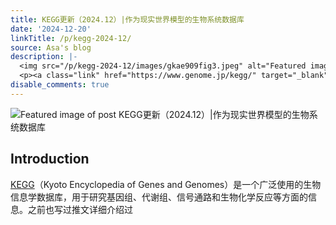 ```yaml
---
title: KEGG更新（2024.12）|作为现实世界模型的生物系统数据库
date: '2024-12-20'
linkTitle: /p/kegg-2024-12/
source: Asa's blog
description: |-
  <img src="/p/kegg-2024-12/images/gkae909fig3.jpeg" alt="Featured image of post KEGG更新（2024.12）|作为现实世界模型的生物系统数据库" /><h2 id="introduction">Introduction</h2>
  <p><a class="link" href="https://www.genome.jp/kegg/" target="_blank" rel="noopener" >KEGG</a>（Kyoto Encyclopedia of Genes and Genomes）是一个广泛使用的生物信息学数据库，用于研究基因组、代谢组、信号通路和生物化学反应等方面的信息。之前也写过推文详细介绍过<a class="link" href="../kegg-api/" ...
disable_comments: true
---
```

<img src="/p/kegg-2024-12/images/gkae909fig3.jpeg" alt="Featured image of post KEGG更新（2024.12）|作为现实世界模型的生物系统数据库" /><h2 id="introduction">Introduction</h2>
<p><a class="link" href="https://www.genome.jp/kegg/" target="_blank" rel="noopener" >KEGG</a>（Kyoto Encyclopedia of Genes and Genomes）是一个广泛使用的生物信息学数据库，用于研究基因组、代谢组、信号通路和生物化学反应等方面的信息。之前也写过推文详细介绍过<a class="link" href="../kegg-api/" ...